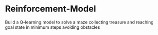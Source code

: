 # Reinforcement-Model
Build a Q-learning model to solve a maze collecting treasure and reaching goal state in minimum steps avoiding obstacles
